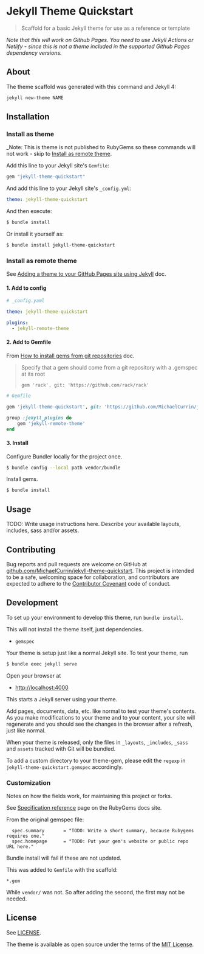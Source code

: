 # Jekyll Theme Quickstart
> Scaffold for a basic Jekyll theme for use as a reference or template


_Note that this will work on Github Pages. You need to use Jekyll Actions or Netlify - since this is not a theme included in the supported Github Pages dependency versions._


## About


The theme scaffold was generated with this command and Jekyll 4:

```sh
jekyll new-theme NAME
```


## Installation


### Install as theme

_Note: This is theme is not published to RubyGems so these commands will not work - skip to [Install as remote theme](#install-as-remote-theme).

Add this line to your Jekyll site's `Gemfile`:

```ruby
gem "jekyll-theme-quickstart"
```

And add this line to your Jekyll site's `_config.yml`:

```yaml
theme: jekyll-theme-quickstart
```

And then execute:

```sh
$ bundle install
```

Or install it yourself as:

```sh
$ bundle install jekyll-theme-quickstart
```


### Install as remote theme

See [Adding a theme to your GitHub Pages site using Jekyll](https://help.github.com/en/github/working-with-github-pages/adding-a-theme-to-your-github-pages-site-using-jekyll) doc.


#### 1. Add to config

```yaml
# _config.yaml

theme: jekyll-theme-quickstart

plugins:
  - jekyll-remote-theme
```

#### 2. Add to Gemfile

From [How to install gems from git repositories](https://bundler.io/guides/git.html) doc.

>  Specify that a gem should come from a git repository with a .gemspec at its root
>
> `gem 'rack', git: 'https://github.com/rack/rack'`

```ruby
# Gemfile

gem 'jekyll-theme-quickstart', git: 'https://github.com/MichaelCurrin/jekyll-theme-quickstart'

group :jekyll_plugins do
    gem 'jekyll-remote-theme'
end
```

#### 3. Install

Configure Bundler locally for the project once.

```sh
$ bundle config --local path vendor/bundle
```

Install gems.

```sh
$ bundle install
```


## Usage

TODO: Write usage instructions here. Describe your available layouts, includes, sass and/or assets.


## Contributing

Bug reports and pull requests are welcome on GitHub at [github.com/MichaelCurrin/jekyll-theme-quickstart](https://github.com/MichaelCurrin/jekyll-theme-quickstart). This project is intended to be a safe, welcoming space for collaboration, and contributors are expected to adhere to the [Contributor Covenant](http://contributor-covenant.org) code of conduct.


## Development

To set up your environment to develop this theme, run `bundle install`.

This will not install the theme itself, just dependencies.

- `gemspec`

Your theme is setup just like a normal Jekyll site. To test your theme, run

```sh
$ bundle exec jekyll serve
```

Open your browser at

- [http://localhost:4000](http://localhost:4000)

This starts a Jekyll server using your theme.

Add pages, documents, data, etc. like normal to test your theme's contents. As you make modifications to your theme and to your content, your site will regenerate and you should see the changes in the browser after a refresh, just like normal.

When your theme is released, only the files in `_layouts`, `_includes`, `_sass` and `assets` tracked with Git will be bundled.

To add a custom directory to your theme-gem, please edit the `regexp` in `jekyll-theme-quickstart.gemspec` accordingly.

### Customization

Notes on how the fields work, for maintaining this project or forks.

See [Specification reference](https://guides.rubygems.org/specification-reference/) page on the RubyGems docs site.

From the original gemspec file:

```
  spec.summary       = "TODO: Write a short summary, because Rubygems requires one."
  spec.homepage      = "TODO: Put your gem's website or public repo URL here."
```

Bundle install will fail if these are not updated.

This was added to `Gemfile` with the scaffold:

```
*.gem
```

While `vendor/` was not. So after adding the second, the first may not be needed.

## License

See [LICENSE](/LICENSE).

The theme is available as open source under the terms of the [MIT License](https://opensource.org/licenses/MIT).
